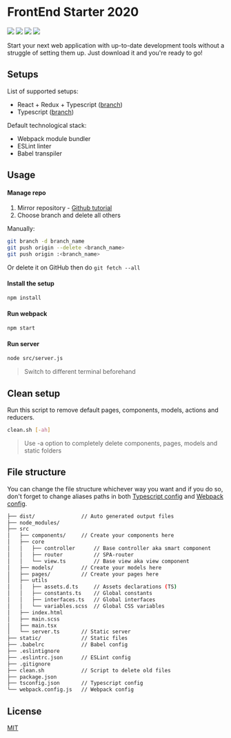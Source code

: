 # FrontEnd Starter 2020
![](https://img.shields.io/github/package-json/dependency-version/EgorBedov/FrontEnd-Starter/dev/typescript?logo=typescript)
![](https://img.shields.io/github/package-json/dependency-version/EgorBedov/FrontEnd-Starter/dev/webpack?logo=webpack) ![](https://img.shields.io/github/package-json/dependency-version/EgorBedov/FrontEnd-Starter/dev/eslint?logo=eslint) ![](https://img.shields.io/github/package-json/dependency-version/EgorBedov/FrontEnd-Starter/dev/sass?logo=sass)

Start your next web application with up-to-date development tools without a struggle of setting them up. Just download it and you're ready to go!

## Setups
List of supported setups:
* React + Redux + Typescript ([branch](/../../tree/React-Redux-TS/))
* Typescript ([branch](/../../tree/TS/))

Default technological stack:
* Webpack module bundler
* ESLint linter
* Babel transpiler

## Usage
#### Manage repo
1) Mirror repository - [Github tutorial](https://docs.github.com/en/github/creating-cloning-and-archiving-repositories/duplicating-a-repository)
2) Choose branch and delete all others 

Manually:
```bash
git branch -d branch_name
git push origin --delete <branch_name>
git push origin :<branch_name>
```
Or delete it on GitHub then do `git fetch --all`
#### Install the setup
```bash
npm install
```

#### Run webpack
```bash
npm start
```

#### Run server
```bash
node src/server.js
```
> Switch to different terminal beforehand

## Clean setup
Run this script to remove default pages, components, models, actions and reducers.
```bash
clean.sh [-ah]
```
> Use -a option to completely delete components, pages, models and static folders

## File structure
You can change the file structure whichever way you want and if you do so, don't forget to change aliases paths in both [Typescript config](../blob/React-Redux-TS/tsconfig.json) and [Webpack config](../blob/React-Redux-TS/webpack.config.json).
```bash
├── dist/               // Auto generated output files
├── node_modules/
├── src
│   ├── components/     // Create your components here
│   ├── core
│   │   ├── controller      // Base controller aka smart component
│   │   ├── router          // SPA-router
│   │   └── view.ts         // Base view aka view component
│   ├── models/         // Create your models here
│   ├── pages/          // Create your pages here
│   ├── utils
│   │   ├── assets.d.ts     // Assets declarations (TS)
│   │   ├── constants.ts    // Global constants
│   │   ├── interfaces.ts   // Global interfaces
│   │   └── variables.scss  // Global CSS variables
│   ├── index.html
│   ├── main.scss
│   ├── main.tsx
│   └── server.ts       // Static server
├── static/             // Static files
├── .babelrc            // Babel config
├── .eslintignore
├── .eslintrc.json      // ESLint config
├── .gitignore
├── clean.sh            // Script to delete old files
├── package.json
├── tsconfig.json       // Typescript config
└── webpack.config.js   // Webpack config
```

## License
[MIT](LICENSE)
